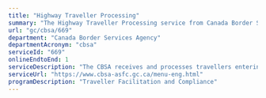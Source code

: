 ```yaml
---
title: "Highway Traveller Processing"
summary: "The Highway Traveller Processing service from Canada Border Services Agency is available end-to-end online, according to the GC Service Inventory."
url: "gc/cbsa/669"
department: "Canada Border Services Agency"
departmentAcronym: "cbsa"
serviceId: "669"
onlineEndtoEnd: 1
serviceDescription: "The CBSA receives and processes travellers entering and exiting at Canadian POEs via highway mode."
serviceUrl: "https://www.cbsa-asfc.gc.ca/menu-eng.html"
programDescription: "Traveller Facilitation and Compliance"
---
```

